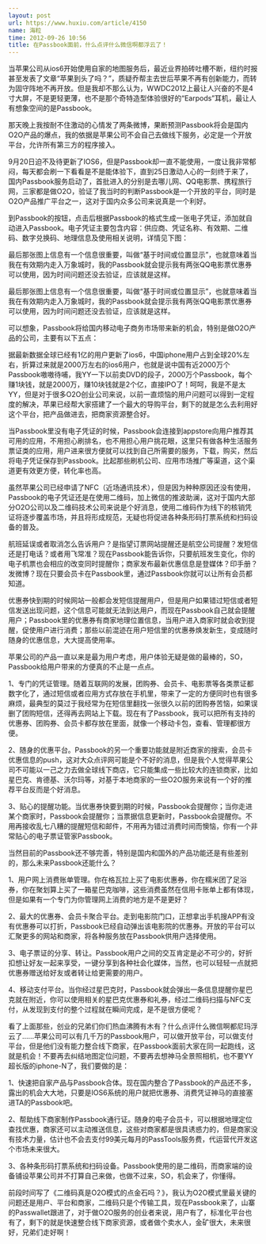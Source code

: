 ```yaml
---
layout: post
url: https://www.huxiu.com/article/4150
name: 海粒
time: 2012-09-26 10:56
title: 在Passbook面前，什么点评什么微信啊都浮云了！
---
```

当苹果公司从ios6开始使用自家的地图服务后，最近业界拍砖吐槽不断，纽约时报甚至发表了文章“苹果到头了吗？”，质疑乔帮主去世后苹果不再有创新能力，而转为固守阵地不再开放。但是我却不那么认为，WWDC2012上最让人兴奋的不是4寸大屏，不是更轻更薄，也不是那个奇特造型体验很好的“Earpods”耳机，最让人有想象空间的是Passbook。

那天晚上我按耐不住激动的心情发了两条微博，果断预测Passbook将会是国内O2O产品的爆点，我的依据是苹果公司不会自己去做线下服务，必定是一个开放平台，允许所有第三方的程序接入。

9月20日迫不及待更新了IOS6，但是Passbook却一直不能使用，一度让我非常郁闷，每天都会刷一下看看是不是能体验下，直到25日激动人心的一刻终于来了，国内Passbook服务启动了，首批进入的分别是去哪儿网、QQ电影票、携程旅行网，三家都是做O2O，验证了我当时的判断Passbook是一个开放的平台，同时是O2O产品推广平台之一，这对于国内众多公司来说真是一个利好。

到Passbook的按钮，点击后根据Passbook的格式生成一张电子凭证，添加就自动进入Passbook。电子凭证主要包含内容：供应商、凭证名称、有效期、二维码、数字兑换码、地理信息及使用相关说明，详情见下图：

最后那张图上信息有一个信息很重要，叫做“基于时间或位置显示”，也就意味着当我在有效期内走入万象城时，我的Passbook就会提示我有两张QQ电影票优惠券可以使用，因为时间问题还没去验证，应该就是这样。

最后那张图上信息有一个信息很重要，叫做“基于时间或位置显示”，也就意味着当我在有效期内走入万象城时，我的Passbook就会提示我有两张QQ电影票优惠券可以使用，因为时间问题还没去验证，应该就是这样。

可以想象，Passbook将给国内移动电子商务市场带来新的机会，特别是做O2O产品的公司，主要有以下五点：

据最新数据全球已经有1亿的用户更新了ios6，中国iphone用户占到全球20%左右，折算过来就是2000万左右的ios6用户，也就是说中国有近2000万个Passbook嗷嗷待哺，我YY一下以前卖DVD的段子，2000万个Passbook，每个赚1块钱，就是2000万，赚10块钱就是2个亿，直接IPO了！呵呵，我是不是太YY，但是对于很多O2O创业公司来说，以前一直烦恼的用户问题可以得到一定程度的解决，苹果已经帮大家搭建了一个最大的导购平台，剩下的就是怎么去利用好这个平台，把产品做进去，把商家资源整合好。

当Passbook里没有电子凭证的时候，Passbook会连接到appstore向用户推荐其可用的应用，不用担心刷排名，也不用担心用户挑花眼，这里只有做各种生活服务票证类的应用，用户进来很方便就可以找到自己所需要的服务，下载，购买，然后将电子凭证保存到Passbook。比起那些刷机公司、应用市场推广等渠道，这个渠道更有效更方便，转化率也高。

虽然苹果公司已经申请了NFC（近场通讯技术），但是因为种种原因还没有使用，Passbook的电子凭证还是在使用二维码，加上微信的推波助澜，这对于国内大部分O2O公司以及二维码技术公司来说是个好消息，使用二维码作为线下的核销凭证将逐步覆盖市场，并且将形成规范，无疑也将促进各种条形码打票系统和扫码设备的普及。

航班延误或者取消怎么告诉用户？是指望订票网站提醒还是航空公司提醒？发短信还是打电话？或者用飞常准？现在Passbook能告诉你，只要航班发生变化，你的电子机票也会相应的改变同时提醒你；商家发布最新优惠信息是登媒体？印手册？发微博？现在只要会员卡在Passbook里，通过Passbook你就可以让所有会员都知道。

优惠券快到期的时候网站一般都会发短信提醒用户，但是用户如果错过短信或者短信发送出现问题，这个信息可能就无法到达用户，而现在Passbook自己就会提醒用户；Passbook里的优惠券有商家地理位置信息，当用户进入商家时就会收到提醒，促使用户进行消费；那些以前混迹在用户短信里的优惠券焕发新生，变成随时随身的优惠信息，大大提高使用率。

苹果公司的产品一直以来是最为用户考虑，用户体验无疑是做的最棒的，SO，Passbook给用户带来的方便真的不止是一点点。

1、专门的凭证管理。随着互联网的发展，团购券、会员卡、电影票等各类票证都数字化了，通过短信或者应用方式存放在手机里，带来了一定的方便同时也有很多麻烦，最典型的莫过于我经常为在短信里翻找一张很久以前的团购券苦恼，如果误删了团购短信，还得再去网站上下载。现在有了Passbook，我可以把所有支持的优惠券、团购券、会员卡都存放在里面，就像一个移动卡包，查看、管理都很方便。

2、随身的优惠平台。Passbook的另一个重要功能就是附近商家的搜索，会员卡优惠信息的push，这对大众点评网可能是个不好的消息，但是我个人觉得苹果公司不可能以一己之力去做全球线下商店，它只能集成一些比较大的连锁商家，比如星巴克、肯德基、沃尔玛等，对基于本地商家的一些O2O服务来说有一个好的推荐平台反而是个好消息。

3、贴心的提醒功能。当优惠券快要到期的时候，Passbook会提醒你；当你走进某个商家时，Passbook会提醒你；当票据信息更新时，Passbook会提醒你。不用再接收乱七八糟的提醒短信和邮件，不用再为错过消费时间而懊恼，你有一个非常贴心的电子票证管家Passbook。

当然目前的Passbook还不够完善，特别是国内和国外的产品功能还是有些差别的，那么未来Passbook还能什么？

1、用户网上消费账单管理。你在格瓦拉上买了电影优惠券，你在糯米团了足浴券，你在聚划算上买了一箱星巴克咖啡，这些消费虽然在信用卡账单上都有体现，但是如果有一个专门为你管理网上消费的地方是不是更好？

2、最大的优惠券、会员卡聚合平台。走到电影院门口，正想拿出手机搜APP有没有优惠券可以打折，Passbook已经自动弹出该电影院的优惠券。开放的平台可以汇聚更多的网站和商家，将各种服务放在Passbook供用户选择使用。

3、电子票证的分享、转让。Passbook用户之间的交互肯定是必不可少的，好折扣想让好友一起来享受，一键分享到各种社会化媒体，当然，也可以轻轻一点就把优惠券赠送给好友或者转让给更需要的用户。

4、移动支付平台。当你经过星巴克时，Passbook就会弹出一条信息提醒你星巴克就在附近，你可以使用相关的星巴克优惠券和礼券，经过二维码扫描与NFC支付，从发现到支付的整个过程就在瞬间完成，是不是很方便呢？

看了上面那些，创业的兄弟们你们热血沸腾有木有？什么点评什么微信啊都尼玛浮云了……苹果公司可以有几千万的Passbook用户，可以做开放平台，可以做支付平台，但是他们没有能力整合线下商家，在Passbook面前大家在同一起跑线，这就是机会！不要再去纠结地图定位问题，不要再去想神马全景照相机，也不要YY超长版的iphone-N了，我们要做的是：

1、快速把自家产品与Passbook合体。现在国内整合了Passbook的产品还不多，露出的机会大大地，只要是IOS6系统的用户就把优惠券、消费凭证神马的直接塞进TA的Passbook吧。

2、帮助线下商家制作Passbook通行证。随身的电子会员卡，可以根据地理定位查找优惠，商家还可以主动推送信息，这些对商家都是很具诱惑力的，但是商家没有技术力量，估计也不会去支付99美元每月的PassTools服务费，代运营代开发这个市场未来很大。

3、各种条形码打票系统和扫码设备。Passbook使用的是二维码，而商家端的设备铺设苹果公司并不打算自己来做，也做不过来，SO，机会来了，你懂得。

前段时间写了《二维码真是O2O模式的点金石吗？》，我认为O2O模式里最关键的问题还是用户、平台和商家，二维码只是个传输工具，现在Passbook来了，山寨的Passwallet跟进了，对于做O2O服务的创业者来说，用户有了，标准化平台也有了，剩下的就是快速整合线下商家资源，或者做个卖水人，金矿很大，未来很好，兄弟们走好啊！

